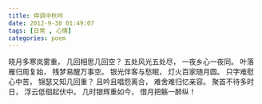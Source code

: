 ```yaml
---
title: 停调中秋吟
date: 2012-9-30 01:49:07
tags: [日常 , 心情]
categories: poem
---
```

晓月多寒岚雾重，<!--more-->
                                                                                  几回相思几回空？
                                                                                  五处风光五处尽，
                                                                                  一夜乡心一夜同。
                                                                                  叶落雁归周复始，
                                                                                  残梦易醒万事空。
                                                                                  银光伴客与愁眠，
                                                                                  灯火百家随月圆。
                                                                                  只字难慰心中苦，
                                                                                  锦瑟又知几回重？
                                                                                  且吟且唱怨离合，
                                                                                  难舍难归忆亲容。
                                                                                  聚首不待多时日，
                                                                                  浮云低徊起伏中。
                                                                                  几时银辉重如今，
                                                                                  借月把觞一醉纵！
